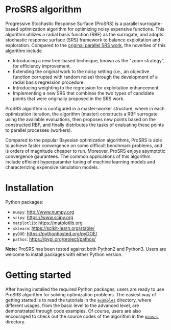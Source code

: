 # ProSRS algorithm
Progressive Stochastic Response Surface (ProSRS) is a parallel surrogate-based optimization algorithm for optimizing noisy expensive functions. This algorithm utilizes a radial basis function (RBF) as the surrogate, and adopts stochastic response surface (SRS) framework to balance exploitation and exploration. Compared to the [original parallel SRS work](https://pubsonline.informs.org/doi/10.1287/ijoc.1090.0325), the novelties of this algorithm include
- Introducing a new tree-based technique, known as the "zoom strategy", for efficiency improvement.
- Extending the original work to the noisy setting (i.e., an objective function corrupted with random noise) through the development of a radial basis regression procedure. 
- Introducing weighting to the regression for exploitation enhancement.
- Implementing a new SRS that combines the two types of candidate points that were originally proposed in the SRS work.

ProSRS algorithm is configured in a master-worker structure, where in each optimization iteration, the algorithm (master) constructs a RBF surrogate using the available evaluations, then proposes new points based on the constructed RBF, and finally distributes the tasks of evaluating these points to parallel processes (workers).

Compared to the popular Bayesian optimization algorithms, ProSRS is able to achieve faster convergence on some difficult benchmark problems, and is orders of magnitude cheaper to run. Moreover, ProSRS enjoys asymptotic convergence gaurantees. The common applications of this algorithm include efficient hyperparamter tuning of machine learning models and characterizing expensive simulation models.

# Installation

Python packages:
  
  - `numpy`: http://www.numpy.org
  - `scipy`: https://www.scipy.org
  - `matplotlib`: https://matplotlib.org
  - `sklearn`: https://scikit-learn.org/stable/
  - `pyDOE`: https://pythonhosted.org/pyDOE/
  - `pathos`: https://pypi.org/project/pathos/

**Note:** ProSRS has been tested against both Python2 and Python3. Users are welcome to install packages with either Python version.

# Getting started

After having installed the required Python packages, users are ready to use ProSRS algorithm for solving optimization problems. The easiest way of getting started is to read the tutorials in the [`examples`](examples) directory, where different usages, from the basic level to the advanced level, are demonstrated through code examples. Of course, users are also encouraged to check out the source codes of the algorithm in the [`prosrs`](prosrs) directory.
